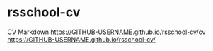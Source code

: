 # rsschool-cv
CV Markdown
https://GITHUB-USERNAME.github.io/rsschool-cv/cv
https://GITHUB-USERNAME.github.io/rsschool-cv/
